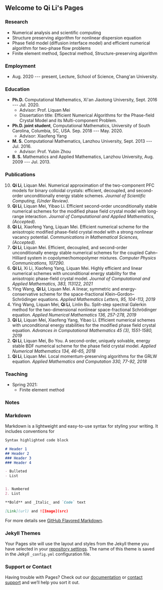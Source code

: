 ## Welcome to Qi Li's Pages

### Research

- Numerical analysis and scientific computing
- Structure preserving algorithm for nonlinear dispersion equation
- Phase field model (diffusion interface model) and efficient numerical algorithm for two-phase flow problems
- Finite element method,  Spectral method, Structure-preserving algorithm

### Employment

- Aug. 2020 --- present, Lecture, School of Science, Chang'an University.

### Education

<ul>
<li> <strong>Ph.D.</strong> Computational Mathematics, Xi'an Jiaotong University, Sept. 2016 --- Jul. 2020. <br>
  <ul style="list-style-type:circle">
  <li>  Advisor: Prof. Liquan Mei  </li> 
  <li>  Dissertation title: Efficient Numerical Algorithms for the Phase-field Crystal Model and its Multi-component Problem.  </li>  
  </ul>
</li> 
	
<li> <strong>Ph.D. joint student</strong>, Computational Mathematics, University of South Carolina, Columbia, SC, USA. Sep. 2018 --- May. 2020. <br>
  <ul style="list-style-type:circle">
  <li>  Advisor: Xiaofeng Yang  </li>  
  </ul>
  </li>
	
<li> <strong>M. S.</strong> Computational Mathematics, Lanzhou University, Sept. 2013 --- Jul. 2016.
  <ul style="list-style-type:circle">
  <li>  Advisor: Prof. Yubin Zhou  </li> 
  </ul>
  </li>
	
<li> <strong>B. S.</strong> Mathematics and Applied Mathematics, Lanzhou University, Aug. 2009 --- Jul. 2013. </li> 

</ul>

### Publications

<ol reversed>
   	<li> <strong>Qi Li</strong>, Liquan Mei. Numerical approximation of the two-component PFC models for binary colloidal crystals: efficient, decoupled, and second-order unconditionally energy stable schemes. <i> Journal of Scientific Computing, (Under Review). </i> </li> 
   	<li> <strong>Qi Li</strong>, Liquan Mei, Yibao Li. Efficient second-order unconditionally stable numerical schemes for the modified phase field crystal model with long-range interaction. <i> Journal of Computational and Applied Mathematics, (Accepted). </i> </li> 
   	<li> <strong>Qi Li</strong>, Xiaofeng Yang, Liquan Mei. Efficient numerical scheme for the anisotropic modified phase-field crystal model with a strong nonlinear vacancy potential. <i> Communications in Mathematical Sciences, (Accepted). </i> </li>    
   	<li> <strong>Qi Li</strong>, Liquan Mei. Efficient, decoupled, and second-order unconditionally energy stable numerical schemes for the coupled Cahn–Hilliard system in copolymer/homopolymer mixtures. <i> Computer Physics Communications, 107290. </i> </li>
	<li> <strong>Qi Li</strong>, Xi Li, Xiaofeng Yang, Liquan Mei. Highly efficient and linear numerical schemes with unconditional energy stability for the anisotropic phase-field crystal model. <i> Journal of Computational and Applied Mathematics, 383, 113122, 2021 </i>  </li>
	<li> Ying Wang, <strong>Qi Li</strong>, Liquan Mei. A linear, symmetric and energy-conservative scheme for the space-fractional Klein–Gordon–Schrödinger equations. <i> Applied Mathematics Letters, 95, 104-113, 2019 </i>  </li>	
	<li> Ying Wang, Liquan Mei, <strong>Qi Li</strong>, Linlin Bu. Split-step spectral Galerkin method for the two-dimensional nonlinear space-fractional Schrödinger equation. <i> Applied Numerical Mathematics 136, 257-278, 2019</i>  </li>    
	<li> <strong>Qi Li</strong>, Liquan Mei, Xiaofeng Yang, Yibao Li. Efficient numerical schemes with unconditional energy stabilities for the modified phase field crystal equation. <i> Advances in Computational Mathematics 45 (3), 1551-1580, 2019 </i>  </li>		
	<li> <strong>Qi Li</strong>, Liquan Mei, Bo You. A second-order, uniquely solvable, energy stable BDF numerical scheme for the phase field crystal model. <i> Applied Numerical Mathematics 134, 46-65, 2018 </i>  </li>	
	<li> <strong>Qi Li</strong>, Liquan Mei. Local momentum-preserving algorithms for the GRLW equation. <i> Applied Mathematics and Computation 330, 77-92, 2018 </i>  </li>



</ol>



### Teaching

- Spring 2021:
	- Finite element method

### Notes

### Markdown

Markdown is a lightweight and easy-to-use syntax for styling your writing. It includes conventions for

```markdown
Syntax highlighted code block

# Header 1
## Header 2
### Header 3
### Header 4

- Bulleted
- List


1. Numbered
2. List

**Bold** and _Italic_ and `Code` text

[Link](url) and ![Image](src)
```

For more details see [GitHub Flavored Markdown](https://guides.github.com/features/mastering-markdown/).

### Jekyll Themes

Your Pages site will use the layout and styles from the Jekyll theme you have selected in your [repository settings](https://github.com/liqihao2000/finite/settings). The name of this theme is saved in the Jekyll `_config.yml` configuration file.

### Support or Contact

Having trouble with Pages? Check out our [documentation](https://docs.github.com/categories/github-pages-basics/) or [contact support](https://github.com/contact) and we’ll help you sort it out.
